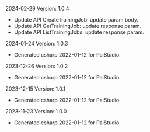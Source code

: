 2024-02-29 Version: 1.0.4
- Update API CreateTrainingJob: update param body.
- Update API GetTrainingJob: update response param.
- Update API ListTrainingJobs: update response param.


2024-01-24 Version: 1.0.3
- Generated csharp 2022-01-12 for PaiStudio.

2023-12-26 Version: 1.0.2
- Generated csharp 2022-01-12 for PaiStudio.

2023-12-15 Version: 1.0.1
- Generated csharp 2022-01-12 for PaiStudio.

2023-11-23 Version: 1.0.0
- Generated csharp 2022-01-12 for PaiStudio.

